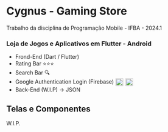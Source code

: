 # Cygnus - Gaming Store

Trabalho da disciplina de Programação Mobile - IFBA - 2024.1

### Loja de Jogos e Aplicativos em Flutter - Android

<ul>
<li>Frond-End (Dart / Flutter)</li>
<li>Rating Bar ⭐⭐⭐</li>
<li>Search Bar 🔍</li>
<li>
    <div style="display: inline-block;">
    Google Authentication Login (Firebase)
    <img src="https://freelogopng.com/images/all_img/1657955079google-icon-png.png" style="width: 20px; padding: 1px; vertical-align: middle;">
    <img src="https://cdn.icon-icons.com/icons2/691/PNG/512/google_firebase_icon-icons.com_61474.png" style="width: 20px; padding: 1px; vertical-align: middle;">
    </div>
</li>
<li> Back-End (W.I.P) -> JSON</li>
</ul>

## Telas e Componentes

W.I.P. 
